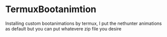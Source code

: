 # TermuxBootanimtion
Installing custom bootanimations by termux, I put the nethunter animations as default but you can put whatevere zip file you desire

